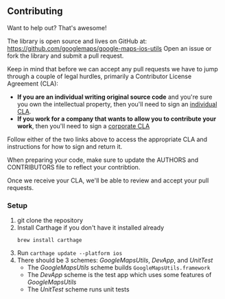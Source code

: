 ## Contributing

Want to help out? That's awesome!

The library is open source and lives on GitHub at:
https://github.com/googlemaps/google-maps-ios-utils
Open an issue or fork the library and submit a pull request.

Keep in mind that before we can accept any pull requests we have to jump
through a couple of legal hurdles, primarily a Contributor License Agreement
(CLA):

- **If you are an individual writing original source code**
  and you're sure you own the intellectual property,
  then you'll need to sign an
  [individual CLA](https://developers.google.com/open-source/cla/individual).
- **If you work for a company that wants to allow you to contribute your work**,
  then you'll need to sign a
  [corporate CLA](https://developers.google.com/open-source/cla/corporate)

Follow either of the two links above to access the appropriate CLA and
instructions for how to sign and return it.

When preparing your code, make sure to update the AUTHORS and CONTRIBUTORS file
to reflect your contribtion.

Once we receive your CLA, we'll be able to review and accept your pull requests.

### Setup
1. git clone the repository
2. Install Carthage if you don't have it installed already
    ```
    brew install carthage
    ```
3. Run `carthage update --platform ios`
4. There should be 3 schemes: *GoogleMapsUtils*, *DevApp*, and *UnitTest*
    * The *GoogleMapsUtils* scheme builds `GoogleMapsUtils.framework`
    * The *DevApp* scheme is the test app which uses some features of *GoogleMapsUtils*
    * The *UnitTest* scheme runs unit tests
